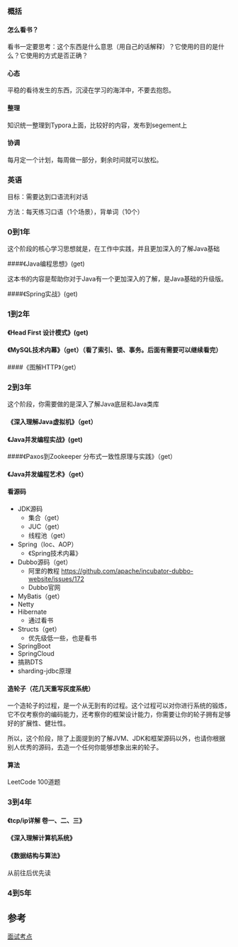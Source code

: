 ### 概括

#### 怎么看书？

看书一定要思考：这个东西是什么意思（用自己的话解释）？它使用的目的是什么？它使用的方式是否正确？

#### 心态

平稳的看待发生的东西，沉浸在学习的海洋中，不要去抱怨。

#### 整理

知识统一整理到Typora上面，比较好的内容，发布到segement上

#### 协调

每月定一个计划，每周做一部分，剩余时间就可以放松。



### 英语

目标：需要达到口语流利对话

方法：每天练习口语（1个场景），背单词（10个）





### 0到1年

这个阶段的核心学习思想就是，在工作中实践，并且更加深入的了解Java基础

####《Java编程思想》(get)

这本书的内容是帮助你对于Java有一个更加深入的了解，是Java基础的升级版。

####《Spring实战》(get)





### 1到2年

#### 《Head First 设计模式》(get)

#### 《MySQL技术内幕》（get）（看了索引、锁、事务。后面有需要可以继续看完）

####《图解HTTP》（get）





### 2到3年

这个阶段，你需要做的是深入了解Java底层和Java类库

#### 《深入理解Java虚拟机》（get）

#### 《Java并发编程实战》(get)

####《Paxos到Zookeeper  分布式一致性原理与实践》（get）

#### 《Java并发编程艺术》（get）





#### 看源码

- JDK源码
  - 集合（get）
  - JUC（get）
  - 线程池（get）
- Spring（Ioc、AOP） 
  -  《Spring技术内幕》
- Dubbo源码（get）
  - 阿里的教程 <https://github.com/apache/incubator-dubbo-website/issues/172>
  - Dubbo官网
- MyBatis（get）
- Netty
- Hibernate
  - 通过看书
- Structs（get）
  - 优先级低一些，也是看书
- SpringBoot
- SpringCloud
- 搞熟DTS
- sharding-jdbc原理



#### 造轮子（花几天重写灰度系统）

一个造轮子的过程，是一个从无到有的过程。这个过程可以对你进行系统的锻炼，它不仅考察你的编码能力，还考察你的框架设计能力，你需要让你的轮子拥有足够好的扩展性、健壮性。

所以，这个阶段，除了上面提到的了解JVM、JDK和框架源码以外，也请你根据别人优秀的源码，去造一个任何你能够想象出来的轮子。



#### 算法

LeetCode 100道题





### 3到4年

#### 《tcp/ip详解 卷一、二、三》

#### 《深入理解计算机系统》

#### 《数据结构与算法》

从前往后优先读





### 4到5年







## 参考

[面试考点](https://www.jianshu.com/p/2e33fc09a59c)



